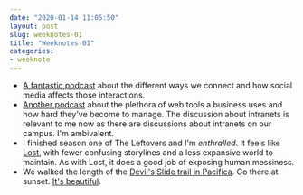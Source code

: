```yaml
---
date: "2020-01-14 11:05:50"
layout: post
slug: weeknotes-01
title: "Weeknotes 01"
categories:
- weeknote
---
```


- [A fantastic podcast](https://overcast.fm/+CYHGAkoE) about the different ways we connect and how social media affects those interactions.
- [Another podcast](https://overcast.fm/+GH-uJyfQc) about the plethora of web tools a business uses and how hard they've become to manage. The discussion about intranets is relevant to me now as there are discussions about intranets on our campus. I'm ambivalent.
- I finished season one of The Leftovers and I'm _enthralled_. It feels like [Lost](https://www.imdb.com/title/tt0411008/), with fewer confusing storylines and a less expansive world to maintain. As with Lost, it does a good job of exposing human messiness.
- We walked the length of the [Devil's Slide trail in Pacifica](https://www.alltrails.com/trail/us/california/devil-s-slide). Go there at sunset. [It's beautiful](https://www.instagram.com/p/B7Nej_wgQBF/).
